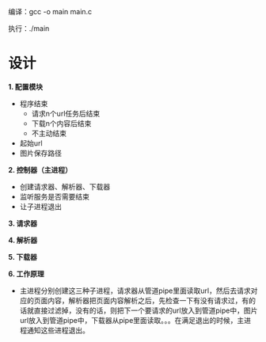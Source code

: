 编译：gcc -o main main.c

执行：./main

# 设计
**1. 配置模块**
* 程序结束
  * 请求n个url任务后结束
  * 下载n个内容后结束
  * 不主动结束
* 起始url
* 图片保存路径

**2. 控制器（主进程）**
* 创建请求器、解析器、下载器
* 监听服务是否需要结束
* 让子进程退出

**3. 请求器**

**4. 解析器**

**5. 下载器**

**6. 工作原理**
* 主进程分别创建这三种子进程，请求器从管道pipe里面读取url，然后去请求对应的页面内容，解析器把页面内容解析之后，先检查一下有没有请求过，有的话就直接过滤掉，没有的话，则把下一个要请求的url放入到管道pipe中，图片url放入到管道pipe中，下载器从pipe里面读取。。。在满足退出的时候，主进程通知这些进程退出。
